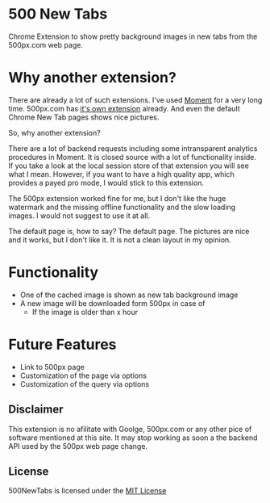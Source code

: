 # 500 New Tabs

Chrome Extension to show pretty background images in new tabs from the 500px.com web page.

# Why another extension?

There are already a lot of such extensions. I've used [Moment](https://chrome.google.com/webstore/detail/moment-1-personal-dashboa/lgecddhfcfhlmllljooldkbbijdcnlpe) for a very long time. 500px.com has [it's own extension](https://chrome.google.com/webstore/detail/500px-photo-new-tab-inspi/clbaflfnbbbgjppjogdmnhkgpiijamdg) already. And even the default Chrome New Tab pages shows nice pictures.

So, why another extension?

There are a lot of backend requests including some intransparent analytics procedures in Moment. It is closed source with a lot of functionality inside. If you take a look at the local session store of that extension you will see what I mean. However, if you want to have a high quality app, which provides a payed pro mode, I would stick to this extension.

The 500px extension worked fine for me, but I don't like the huge watermark and the missing offline functionality and the slow loading images. I would not suggest to use it at all.

The default page is, how to say? The default page. The pictures are nice and it works, but I don't like it. It is not a clean layout in my opinion.

# Functionality

* One of the cached image is shown as new tab background image
* A new image will be downloaded form 500px in case of
  * If the image is older than x hour

# Future Features

* Link to 500px page
* Customization of the page via options
* Customization of the query via options

## Disclaimer

This extension is no afilitate with Goolge, 500px.com or any other pice of software mentioned at this site. It may stop working as soon a the backend API used by the 500px web page change.

## License

500NewTabs is licensed under the [MIT License](https://tldrlegal.com/l/mit)